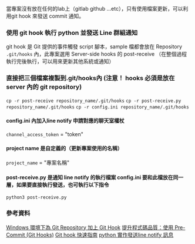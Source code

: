 當專案沒有放在任何的lab上（gitlab github ...etc），只有使用檔案更新，可以利用git hook 來發送 commit 通知。


### 使用 git hook 執行 python 並發送 Line 群組通知
git hook 是 Git 提供的事件觸發 script 腳本，sample 檔都會放在 Repository `.git/hooks` 內，此專案選用 Server-side hooks 的 post-receive （在整個過程執行完後執行，可以用來更新其他系統或通知）

### 直接把三個檔案複製到.git/hooks內 (注意！ hooks 必須是放在 server 內的 git repository)
`cp -r post-receive repository_name/.git/hooks`
`cp -r post-receive.py repository_name/.git/hooks`
`cp -r config.ini repository_name/.git/hooks`

#### config.ini 內加入line notify 申請對應的聊天室權杖
`channel_access_token` = "token"

#### project name 是自定義的（更新專案使用的名稱）
`project_name` = "專案名稱"

#### post-receive.py 是通知 line notify 的執行檔案 config.ini 要和此檔放在同一層，如果要直接執行發送，也可執行以下指令
`python3 post-receive.py`


### 參考資料

[Windows 環境下為 Git Repository 加上 Git Hook](https://blog.yowko.com/git-hook-windows/)
[提升程式碼品質：使用 Pre-Commit (Git Hooks)](https://mropengate.blogspot.com/2019/08/pre-commit-git-hooks_4.html)
[Git hook 快速指南](https://darkblack01.blogspot.com/2015/04/githoook-1.html)
[python 實作發送line notify 訊息](https://bustlec.github.io/note/2018/07/10/line-notify-using-python/)

